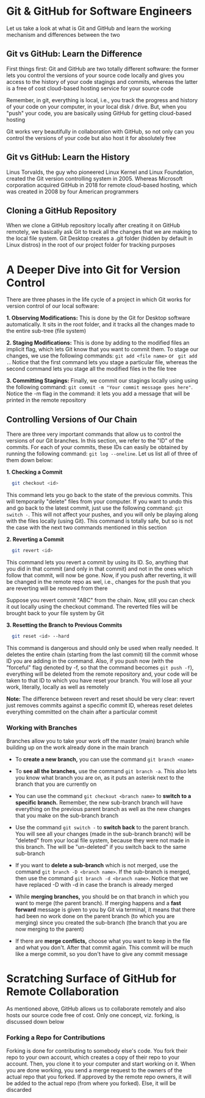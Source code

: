 # Git & GitHub for Software Engineers
Let us take a look at what is Git and GitHub and learn the working mechanism and differences between the two

## Git vs GitHub: Learn the Difference
First things first: Git and GitHub are two totally different software: the former lets you control the versions of your source code locally and gives you access to the history of your code stagings and commits, whereas the latter is a free of cost cloud-based hosting service for your source code

Remember, in git, everything is local, i.e., you track the progress and history of your code on your computer, in your local disk / drive. But, when you "push" your code, you are basically using GitHub for getting cloud-based hosting

Git works very beautifully in collaboration with GitHub, so not only can you control the versions of your code but also host it for absolutely free

## Git vs GitHub: Learn the History
Linus Torvalds, the guy who pioneered Linux Kernel and Linux Foundation, created the Git version controlling system in 2005. Whereas Microsoft corporation acquired GitHub in 2018 for remote cloud-based hosting, which was created in 2008 by four American programmers

## Cloning a GitHub Repository
When we clone a GitHub repository locally after creating it on GitHub remotely, we basically ask Git to track all the changes that we are making to the local file system. Git Desktop creates a .git folder (hidden by default in Linux distros) in the root of our project folder for tracking purposes

# A Deeper Dive into Git for Version Control
There are three phases in the life cycle of a project in which Git works for version control of our local software:

**1. Observing Modifications:** This is done by the Git for Desktop software automatically. It sits in the root folder, and it tracks all the changes made to the entire sub-tree (file system)
  
**2. Staging Modifications:** This is done by adding to the modified files an implicit flag, which lets Git know that you want to commit them. To stage our changes, we use the following commands: ``` git add <file name> ``` or ``` git add .```. Notice that the first command lets you stage a particular file, whereas the second command lets you stage all the modified files in the file tree

**3. Committing Stagings:** Finally, we commit our stagings locally using using the following command: ``` git commit -m "Your commit message goes here" ```. Notice the -m flag in the command: it lets you add a message that will be printed in the remote repository

## Controlling Versions of Our Chain
There are three very important commands that allow us to control the versions of our Git branches. In this section, we refer to the "ID" of the commits. For each of your commits, these IDs can easily be obtained by running the following command: ``` git log --oneline ```. Let us list all of three of them down below: 

**1. Checking a Commit**

``` bash
  git checkout <id>
```
  
This command lets you go back to the state of the previous commits. This will temporarily "delete" files from your computer. If you want to undo this and go back to the latest commit, just use the following command: ``` git switch - ```. This will not affect your pushes, and you will only be playing along with the files locally (using Git). This command is totally safe, but so is not the case with the next two commands mentioned in this section

**2. Reverting a Commit**

``` bash
  git revert <id>
```

This command lets you revert a commit by using its ID. So, anything that you did in that commit (and only in that commit) and not in the ones which follow that commit, will now be gone. Now, if you push after reverting, it will be changed in the remote repo as wel, i.e., changes for the push that you are reverting will be removed from there

Suppose you revert commit "ABC" from the chain. Now, still you can check it out locally using the checkout command. The reverted files will be brought back to your file system by Git


**3. Resetting the Branch to Previous Commits**

``` bash
  git reset <id> --hard
```
  
This command is dangerous and should only be used when really needed. It deletes the entire chain (starting from the last commit) till the commit whose ID you are adding in the command. Also, if you push now (with the "forceful" flag denoted by -f, so that the command becomes ``` git push -f ```), everything will be deleted from the remote repository and, your code will be taken to that ID to which you have reset your branch. You will lose all your work, literally, locally as well as remotely

**Note:** The difference between revert and reset should be very clear: revert just removes commits against a specific commit ID, whereas reset deletes everything committed on the chain after a particular commit

### Working with Branches
Branches allow you to take your work off the master (main) branch while building up on the work already done in the main branch

* To **create a new branch,** you can use the command ``` git branch <name> ```

* To **see all the branches,** use the command ``` git branch -a ```. This also lets you know what branch you are on, as it puts an asterisk next to the branch that you are currently on

* You can use the command ``` git checkout <branch name> ``` to **switch to a specific branch.** Remember, the new sub-branch branch will have everything on the previous parent branch as well as the new changes that you make on the sub-branch branch

* Use the command ``` git switch - ``` to **switch back** to the parent branch. You will see all your changes (made in the sub-branch branch) will be "deleted" from your local file system, because they were not made in this branch. The will be "un-deleted" if you switch back to the same sub-branch

* If you want to **delete a sub-branch** which is not merged, use the command ``` git branch -D <branch name> ```. If the sub-branch is merged, then use the command ``` git branch -d <branch name> ```. Notice that we have replaced -D with -d in case the branch is already merged

* While **merging branches,** you should be on that branch in which you want to merge (the parent branch). If merging happens and a **fast forward** message is given to you by Git via terminal, it means that there had been no work done on the parent branch (to which you are merging) since you created the sub-branch (the branch that you are now merging to the parent)

* If there are **merge conflicts,** choose what you want to keep in the file and what you don't. After that commit again. This commit will be much like a merge commit, so you don't have to give any commit message

# Scratching Surface of GitHub for Remote Collaboration
As mentioned above, GitHub allows us to collaborate remotely and also hosts our source code free of cost. Only one concept, viz. forking, is discussed down below

### Forking a Repo for Contributions
Forking is done for contributing to somebody else's code. You fork their repo to your own account, which creates a copy of their repo to your account. Then, you clone it to your computer and start working on it. When you are done working, you send a merge request to the owners of the actual repo that you forked. If approved by the remote repo owners, it will be added to the actual repo (from where you forked). Else, it will be discarded
